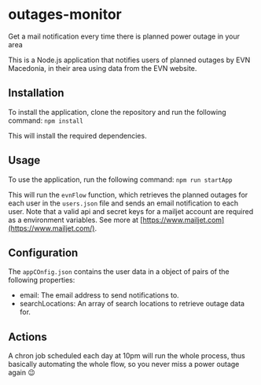 # outages-monitor
Get a mail notification every time there is planned power outage in your area

This is a Node.js application that notifies users of planned outages by EVN Macedonia, in their area using data from the EVN website.

## Installation
To install the application, clone the repository and run the following command:
`npm install`

This will install the required dependencies.

## Usage
To use the application, run the following command:
`npm run startApp`

This will run the `evnFlow` function, which retrieves the planned outages for each user in the `users.json` file and sends an email notification to each user.
Note that a valid api and secret keys for a mailjet account are required as a environment variables.
See more at [https://www.mailjet.com](https://www.mailjet.com/).

## Configuration
The `appCOnfig.json` contains the user data in a object of pairs of the following properties:

- email: The email address to send notifications to.
- searchLocations: An array of search locations to retrieve outage data for.

## Actions
A chron job scheduled each day at 10pm will run the whole process, thus basically automating the whole flow, so you never miss a power outage again 😉

